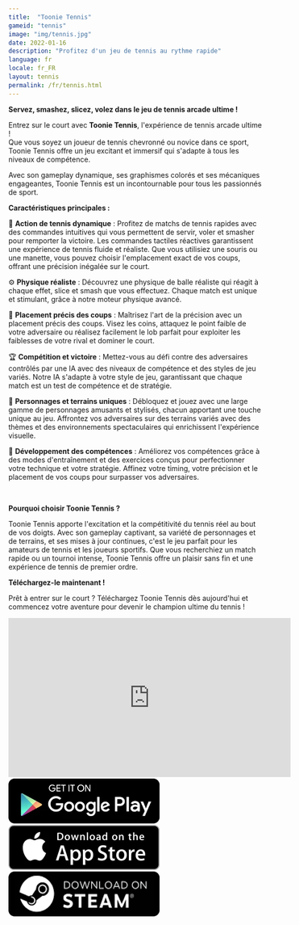 ```yaml
---
title:  "Toonie Tennis"
gameid: "tennis"
image: "img/tennis.jpg"
date: 2022-01-16
description: "Profitez d'un jeu de tennis au rythme rapide"
language: fr
locale: fr_FR
layout: tennis
permalink: /fr/tennis.html
---
```


**Servez, smashez, slicez, volez dans le jeu de tennis arcade ultime !**

Entrez sur le court avec **Toonie Tennis**, l'expérience de tennis arcade ultime !  
Que vous soyez un joueur de tennis chevronné ou novice dans ce sport, Toonie Tennis offre un jeu excitant et immersif qui s'adapte à tous les niveaux de compétence.

Avec son gameplay dynamique, ses graphismes colorés et ses mécaniques engageantes, Toonie Tennis est un incontournable pour tous les passionnés de sport.

**Caractéristiques principales :**

🎾 **Action de tennis dynamique** : Profitez de matchs de tennis rapides avec des commandes intuitives qui vous permettent de servir, voler et smasher pour remporter la victoire. Les commandes tactiles réactives garantissent une expérience de tennis fluide et réaliste. Que vous utilisiez une souris ou une manette, vous pouvez choisir l'emplacement exact de vos coups, offrant une précision inégalée sur le court.

⚙️ **Physique réaliste** : Découvrez une physique de balle réaliste qui réagit à chaque effet, slice et smash que vous effectuez. Chaque match est unique et stimulant, grâce à notre moteur physique avancé.

🎯 **Placement précis des coups** : Maîtrisez l'art de la précision avec un placement précis des coups. Visez les coins, attaquez le point faible de votre adversaire ou réalisez facilement le lob parfait pour exploiter les faiblesses de votre rival et dominer le court.

🏆 **Compétition et victoire** : Mettez-vous au défi contre des adversaires contrôlés par une IA avec des niveaux de compétence et des styles de jeu variés. Notre IA s'adapte à votre style de jeu, garantissant que chaque match est un test de compétence et de stratégie.

🤩 **Personnages et terrains uniques** : Débloquez et jouez avec une large gamme de personnages amusants et stylisés, chacun apportant une touche unique au jeu. Affrontez vos adversaires sur des terrains variés avec des thèmes et des environnements spectaculaires qui enrichissent l'expérience visuelle.

💪 **Développement des compétences** : Améliorez vos compétences grâce à des modes d'entraînement et des exercices conçus pour perfectionner votre technique et votre stratégie. Affinez votre timing, votre précision et le placement de vos coups pour surpasser vos adversaires.

<br/>

**Pourquoi choisir Toonie Tennis ?**

Toonie Tennis apporte l'excitation et la compétitivité du tennis réel au bout de vos doigts. Avec son gameplay captivant, sa variété de personnages et de terrains, et ses mises à jour continues, c'est le jeu parfait pour les amateurs de tennis et les joueurs sportifs. Que vous recherchiez un match rapide ou un tournoi intense, Toonie Tennis offre un plaisir sans fin et une expérience de tennis de premier ordre.

**Téléchargez-le maintenant !**

Prêt à entrer sur le court ? Téléchargez Toonie Tennis dès aujourd'hui et commencez votre aventure pour devenir le champion ultime du tennis !


<div class="video-container">
    <iframe width="560" height="315" src="https://www.youtube.com/embed/RcJv_bxShWc" frameborder="0"
            allow="autoplay; encrypted-media" allowfullscreen></iframe>
</div>
<div class="download-buttons">
    <a target="_blank"
       href="https://play.google.com/store/apps/details?id=com.rGyani.Tennis">
        <img class="link" src="/img/ui/playstore.png"></a>
    <a  target="_blank"
       href="https://apps.apple.com/us/app/toonie-tennis/id1610304081">
        <img class="link" src="/img/ui/appstore.png"></a>
</div>
<div class="download-buttons">
    <a target="_blank"
       href="https://store.steampowered.com/app/3084510/Toonie_Tennis/">
        <img class="link" src="/img/ui/steam.png"></a>
</div>


<div class="keywords" style="visibility: hidden; height: 0; width: 0; overflow: hidden;">
survival, parkour, cliff, puzzles, wildlife encounters, adventure, wilderness, nature, rope swing, ledge jumping, third-person exploration, immersive exploration, breathtaking landscapes, parkour mechanics, cliff climbing, rope swinging, ledge jumping, stamina management, fluid parkour, climbing simulator, obstacle navigation, terrain mastery, action exploration, realistic physics, dangerous leaps, timed actions, parkour survival, ledge grabbing
</div>